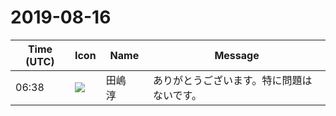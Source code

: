 # 2019-08-16

|Time (UTC)|Icon|Name|Message|
|---|---|---|---|
|06:38|![](https://secure.gravatar.com/avatar/698cc14290c3976fdd9f0a23494b87c1.jpg?s=72&d=https%3A%2F%2Fa.slack-edge.com%2Fdf10d%2Fimg%2Favatars%2Fava_0018-72.png)|田嶋　淳|ありがとうございます。特に問題はないです。|
